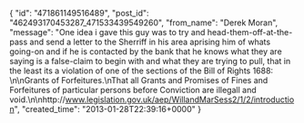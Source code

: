  {
   "id": "471861149516489",
   "post_id": "462493170453287_471533439549260",
   "from_name": "Derek Moran",
   "message": "One idea i gave this guy was to try and head-them-off-at-the-pass and send a letter to the Sherriff in his area aprising him of whats going-on and if he is contacted by the bank that he knows what they are saying is a false-claim to begin with and what they are trying to pull, that in the least its a violation of one of the sections of the Bill of Rights 1688: \n\nGrants of Forfeitures.\nThat all Grants and Promises of Fines and Forfeitures of particular persons before Conviction are illegall and void.\n\nhttp://www.legislation.gov.uk/aep/WillandMarSess2/1/2/introduction",
   "created_time": "2013-01-28T22:39:16+0000"
 }
